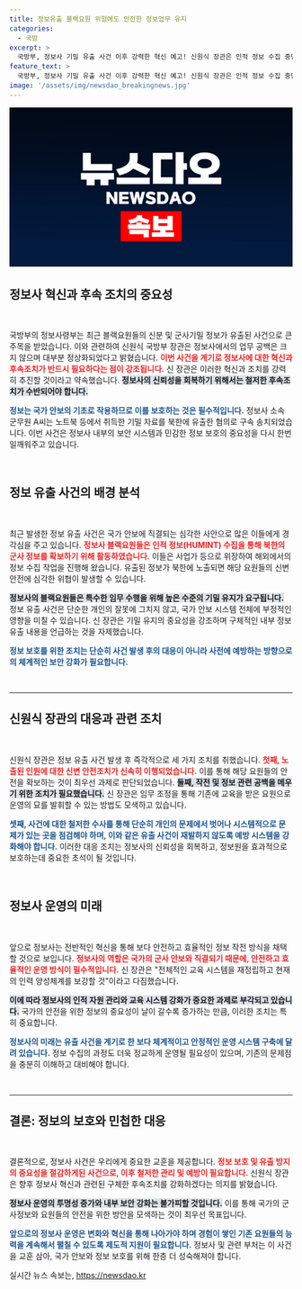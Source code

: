 ```yaml
---
title: 정보유출 블랙요원 위험에도 안전한 정보업무 유지
categories:
  - 국방
excerpt: >
  국방부, 정보사 기밀 유출 사건 이후 강력한 혁신 예고! 신원식 장관은 인적 정보 수집 중단의 위협을 공언하며 즉각적인 안전조치를 약속했다. 후속조치의 방향은? 클릭해서 확인하세요!
feature_text: >
  국방부, 정보사 기밀 유출 사건 이후 강력한 혁신 예고! 신원식 장관은 인적 정보 수집 중단의 위협을 공언하며 즉각적인 안전조치를 약속했다. 후속조치의 방향은? 클릭해서 확인하세요!
image: '/assets/img/newsdao_breakingnews.jpg'
---
```


<p><img src="/assets/img/newsdao_breakingnews.jpg" alt="bookingtag 속보" /></p>

<h2 data-ke-size="size26">정보사 혁신과 후속 조치의 중요성</h2>

<p data-ke-size="size16">&nbsp;</p>

<p>국방부의 정보사령부는 최근 블랙요원들의 신분 및 군사기밀 정보가 유출된 사건으로 큰 주목을 받았습니다. 이와 관련하여 신원식 국방부 장관은 정보사에서의 업무 공백은 크지 않으며 대부분 정상화되었다고 밝혔습니다. <b><span style="color: #ee2323;">이번 사건을 계기로 정보사에 대한 혁신과 후속조치가 반드시 필요하다는 점이 강조됩니다.</span></b> 신 장관은 이러한 혁신과 조치를 강력히 추진할 것이라고 약속했습니다. <b><span style="background-color: #21538527;">정보사의 신뢰성을 회복하기 위해서는 철저한 후속조치가 수반되어야 합니다.</span></b></p>

<p><b><span style="color: #1a5490;">정보는 국가 안보의 기초로 작용하므로 이를 보호하는 것은 필수적입니다.</span></b> 정보사 소속 군무원 A씨는 노트북 등에서 취득한 기밀 자료를 북한에 유출한 혐의로 구속 송치되었습니다. 이번 사건은 정보사 내부의 보안 시스템과 민감한 정보 보호의 중요성을 다시 한번 일깨워주고 있습니다.</p>

<p data-ke-size="size16">&nbsp;</p>

<h2 data-ke-size="size26">정보 유출 사건의 배경 분석</h2>

<p data-ke-size="size16">&nbsp;</p>

<p>최근 발생한 정보 유출 사건은 국가 안보에 직결되는 심각한 사안으로 많은 이들에게 경각심을 주고 있습니다. <b><span style="color: #ee2323;">정보사 블랙요원들은 인적 정보(HUMINT) 수집을 통해 북한의 군사 정보를 확보하기 위해 활동하였습니다.</span></b> 이들은 사업가 등으로 위장하여 해외에서의 정보 수집 작업을 진행해 왔습니다. 유출된 정보가 북한에 노출되면 해당 요원들의 신변 안전에 심각한 위협이 발생할 수 있습니다. </p>

<p><b><span style="background-color: #21538527;">정보사의 블랙요원들은 특수한 임무 수행을 위해 높은 수준의 기밀 유지가 요구됩니다.</span></b> 정보 유출 사건은 단순한 개인의 잘못에 그치지 않고, 국가 안보 시스템 전체에 부정적인 영향을 미칠 수 있습니다. 신 장관은 기밀 유지의 중요성을 강조하며 구체적인 내부 정보 유출 내용을 언급하는 것을 자제했습니다. </p>

<p><b><span style="color: #1a5490;">정보 보호를 위한 조치는 단순히 사건 발생 후의 대응이 아니라 사전에 예방하는 방향으로의 체계적인 보안 강화가 필요합니다.</span></b></p>

<p data-ke-size="size16">&nbsp;</p>

<hr>

<h2 data-ke-size="size26">신원식 장관의 대응과 관련 조치</h2>

<p data-ke-size="size16">&nbsp;</p>

<p>신원식 장관은 정보 유출 사건 발생 후 즉각적으로 세 가지 조치를 취했습니다. <b><span style="color: #ee2323;">첫째, 노출된 인원에 대한 신변 안전조치가 신속히 이행되었습니다.</span></b> 이를 통해 해당 요원들의 안전을 확보하는 것이 최우선 과제로 판단되었습니다. <b><span style="background-color: #21538527;">둘째, 작전 및 정보 관련 공백을 메우기 위한 조치가 필요했습니다.</span></b> 신 장관은 임무 조정을 통해 기존에 교육을 받은 요원으로 운영의 묘를 발휘할 수 있는 방법도 모색하고 있습니다.</p>

<p><b><span style="color: #1a5490;">셋째, 사건에 대한 철저한 수사를 통해 단순히 개인의 문제에서 벗어나 시스템적으로 문제가 있는 곳을 점검해야 하며, 이와 같은 유출 사건이 재발하지 않도록 예방 시스템을 강화해야 합니다.</span></b> 이러한 대응 조치는 정보사의 신뢰성을 회복하고, 정보원을 효과적으로 보호하는데 중요한 초석이 될 것입니다.</p>

<p data-ke-size="size16">&nbsp;</p>

<h2 data-ke-size="size26">정보사 운영의 미래</h2>

<p data-ke-size="size16">&nbsp;</p>

<p>앞으로 정보사는 전반적인 혁신을 통해 보다 안전하고 효율적인 정보 작전 방식을 채택할 것으로 보입니다. <b><span style="color: #ee2323;">정보사의 역할은 국가의 군사 안보와 직결되기 때문에, 안전하고 효율적인 운영 방식이 필수적입니다.</span></b> 신 장관은 "전체적인 교육 시스템을 재정립하고 현재의 인력 양성체계를 보강할 것"이라고 다짐했습니다.</p>

<p><b><span style="background-color: #21538527;">이에 따라 정보사의 인적 자원 관리와 교육 시스템 강화가 중요한 과제로 부각되고 있습니다.</span></b> 국가의 안전을 위한 정보의 중요성이 날이 갈수록 증가하는 만큼, 이러한 조치는 특히 중요합니다. </p>

<p><b><span style="color: #1a5490;">정보사의 미래는 유출 사건을 계기로 한 보다 체계적이고 안정적인 운영 시스템 구축에 달려 있습니다.</span></b> 정보 수집의 과정도 더욱 정교하게 운영될 필요성이 있으며, 기존의 문제점을 충분히 이해하고 대비해야 합니다.</p>

<p data-ke-size="size16">&nbsp;</p>

<hr>

<h2 data-ke-size="size26">결론: 정보의 보호와 민첩한 대응</h2>

<p data-ke-size="size16">&nbsp;</p>

<p>결론적으로, 정보사 사건은 우리에게 중요한 교훈을 제공합니다. <b><span style="color: #ee2323;">정보 보호 및 유출 방지의 중요성을 절감하게된 사건으로, 이후 철저한 관리 및 예방이 필요합니다.</span></b> 신원식 장관은 향후 정보사 혁신과 관련된 구체한 후속조치를 강화하겠다는 의지를 밝혔습니다. </p>

<p><b><span style="background-color: #21538527;">정보사 운영의 투명성 증가와 내부 보안 강화는 불가피할 것입니다.</span></b> 이를 통해 국가의 군사정보와 요원들의 안전을 위한 방안을 모색하는 것이 최우선 목표입니다. </p>

<p><b><span style="color: #1a5490;">앞으로의 정보사 운영은 변화와 혁신을 통해 나아가야 하며 경험이 쌓인 기존 요원들의 능력을 계속해서 펼칠 수 있도록 제도적 지원이 필요합니다.</span></b> 정보사 및 관련 부처는 이 사건을 교훈 삼아, 국가 안보와 정보 보호를 위해 한층 더 성숙해져야 합니다.</p>
실시간 뉴스 속보는, <a href="https://newsdao.kr" rel="dofollow">https://newsdao.kr</a>


